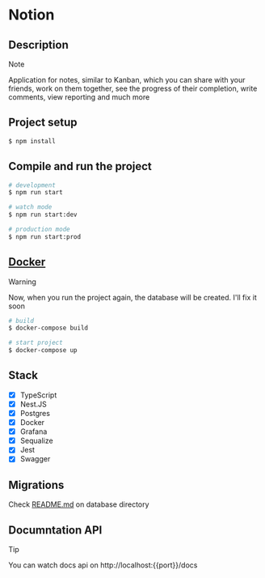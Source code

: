 <h1>Notion</h1>

## Description
> [!NOTE]
> <p>Application for notes, similar to Kanban, which you can share with your friends, work on them together, see the progress of their completion, write comments, view reporting and much more</p>

## Project setup

```bash
$ npm install
```

## Compile and run the project

```bash
# development
$ npm run start

# watch mode
$ npm run start:dev

# production mode
$ npm run start:prod
```

## <a href="https://www.docker.com/">Docker</a>
> [!WARNING]
> <p>Now, when you run the project again, the database will be created. I'll fix it soon</p>

```bash
# build 
$ docker-compose build 

# start project
$ docker-compose up
```

## Stack
- [X] TypeScript
- [X] Nest.JS
- [X] Postgres
- [X] Docker
- [X] Grafana
- [X] Sequalize
- [X] Jest
- [X] Swagger

## Migrations
<p>Check <a href="https://github.com/volxdya/notion/blob/main/database/README.md">README.md</a> on database directory</p>

## Documntation API
> [!TIP]
> You can watch docs api on http://localhost:{{port}}/docs